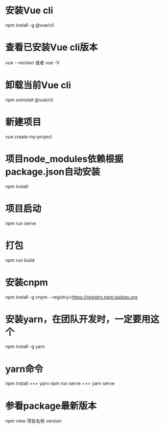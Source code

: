 # 安装Vue cli
npm install -g @vue/cli

# 查看已安装Vue cli版本
vue --version 或者 vue -V

# 卸载当前Vue cli
npm uninstall @vue/cli

# 新建项目
vue create my-project

# 项目node_modules依赖根据package.json自动安装
npm install

# 项目启动
npm run serve

# 打包
npm run build

# 安装cnpm
npm install -g cnpm --registry=https://registry.npm.taobao.org

# 安装yarn，在团队开发时，一定要用这个
npm install -g yarn

# yarn命令 
npm install === yarn 
npm run serve === yarn serve

# 参看package最新版本
npm view 项目名称 version